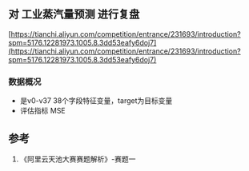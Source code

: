 
## 对 工业蒸汽量预测 进行复盘  
[https://tianchi.aliyun.com/competition/entrance/231693/introduction?spm=5176.12281973.1005.8.3dd53eafy6doj7](https://tianchi.aliyun.com/competition/entrance/231693/introduction?spm=5176.12281973.1005.8.3dd53eafy6doj7)
### 数据概况
- 是v0-v37 38个字段特征变量，target为目标变量
- 评估指标 MSE


## 参考  
1. 《阿里云天池大赛赛题解析》-赛题一

